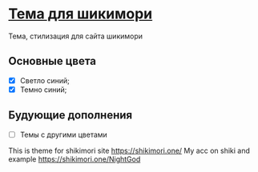 # [Тема для шикимори](https://shikimori.one/NightGod)
Тема, стилизация для сайта шикимори

## Основные цвета

- [x] Светло синий;
- [x] Темно синий;

## Будующие дополнения

- [ ] Темы с другими цветами

This is theme for shikimori site https://shikimori.one/
My acc on shiki and example https://shikimori.one/NightGod
